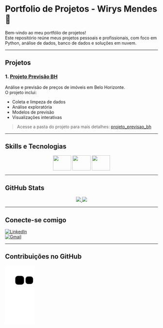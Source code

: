 # Portfolio de Projetos - Wirys Mendes 👋

Bem-vindo ao meu portfólio de projetos!  
Este repositório reúne meus projetos pessoais e profissionais, com foco em Python, análise de dados, banco de dados e soluções em nuvem.

---

## Projetos

### 1. [Projeto Previsão BH](./projeto_previsao_bh)
Análise e previsão de preços de imóveis em Belo Horizonte.  
O projeto inclui:
- Coleta e limpeza de dados
- Análise exploratória
- Modelos de previsão
- Visualizações interativas

> Acesse a pasta do projeto para mais detalhes: [projeto_previsao_bh](./projeto_previsao_bh)

---

## Skills e Tecnologias

<div align="center">
  <img align="center" height="50" width="60" src="https://cdn.jsdelivr.net/gh/devicons/devicon@latest/icons/python/python-original.svg" />
  <img align="center" height="50" width="60" src="https://cdn.jsdelivr.net/gh/devicons/devicon@latest/icons/azuresqldatabase/azuresqldatabase-original.svg" />
  <img align="center" height="50" width="60" src="https://cdn.jsdelivr.net/gh/devicons/devicon@latest/icons/amazonwebservices/amazonwebservices-original-wordmark.svg" />
</div>

---

## GitHub Stats

<div align="center">
  <a href="https://github.com/w1rys">
    <img height="145em" src="https://github-readme-stats.vercel.app/api?username=w1rys&count_private=true&include_all_commits=true&show_icons=true&theme=dracula&hide_border=false&show_owner=true"/>
    <img height="145em" src="https://github-readme-stats.vercel.app/api/top-langs/?username=w1rys&theme=dracula&hide_border=false&layout=compact"/>
  </a>
</div>

---

## Conecte-se comigo

[![LinkedIn](https://img.shields.io/badge/LinkedIn-0077B5?style=for-the-badge&logo=linkedin&logoColor=white)](https://www.linkedin.com/in/wirys-mendes-82588235a/)  
[![Gmail](https://img.shields.io/badge/Gmail-D14836?style=for-the-badge&logo=gmail&logoColor=white)](mailto:wirysbmendes@gmail.com)

---

## Contribuições no GitHub

![Snake animation](https://github.com/w1rys/w1rys/blob/output/github-contribution-grid-snake.svg)

